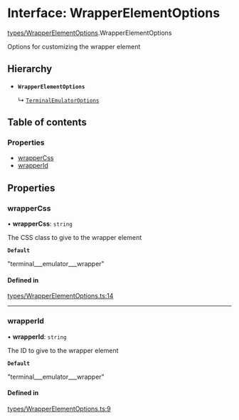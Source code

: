 # Interface: WrapperElementOptions

[types/WrapperElementOptions](../wiki/types.WrapperElementOptions).WrapperElementOptions

Options for customizing the wrapper element

## Hierarchy

- **`WrapperElementOptions`**

  ↳ [`TerminalEmulatorOptions`](../wiki/types.TerminalEmulatorOptions.TerminalEmulatorOptions)

## Table of contents

### Properties

- [wrapperCss](../wiki/types.WrapperElementOptions.WrapperElementOptions#wrappercss)
- [wrapperId](../wiki/types.WrapperElementOptions.WrapperElementOptions#wrapperid)

## Properties

### wrapperCss

• **wrapperCss**: `string`

The CSS class to give to the wrapper element

**`Default`**

"terminal___emulator___wrapper"

#### Defined in

[types/WrapperElementOptions.ts:14](https://github.com/LucEnden/unix-terminal-emulator/blob/4d05a56/src/types/WrapperElementOptions.ts#L14)

___

### wrapperId

• **wrapperId**: `string`

The ID to give to the wrapper element

**`Default`**

"terminal___emulator___wrapper"

#### Defined in

[types/WrapperElementOptions.ts:9](https://github.com/LucEnden/unix-terminal-emulator/blob/4d05a56/src/types/WrapperElementOptions.ts#L9)
